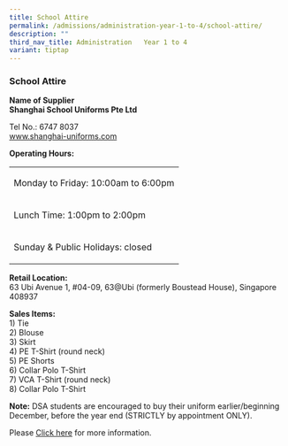 ```yaml
---
title: School Attire
permalink: /admissions/administration-year-1-to-4/school-attire/
description: ""
third_nav_title: Administration   Year 1 to 4
variant: tiptap
---
```

<h3>School Attire</h3>
<p><strong>Name of Supplier</strong> 
<br><strong> Shanghai School Uniforms Pte Ltd</strong>
<br>
</p>
<p>Tel No.: 6747 8037
<br><a href="http://www.shanghai-uniforms.com/" rel="noopener noreferrer nofollow" target="_blank">www.shanghai-uniforms.com</a>
</p>
<p><strong>Operating Hours:</strong>
</p>
<table style="minWidth: 25px">
<colgroup>
<col>
</colgroup>
<tbody>
<tr>
<td rowspan="1" colspan="1">
<p>Monday to Friday: 10:00am to 6:00pm</p>
</td>
</tr>
<tr>
<td rowspan="1" colspan="1">
<p>Lunch Time: 1:00pm to 2:00pm</p>
</td>
</tr>
<tr>
<td rowspan="1" colspan="1">
<p>Sunday &amp; Public Holidays: closed</p>
</td>
</tr>
</tbody>
</table>
<p></p>
<p><strong>Retail Location:</strong>
<br>63 Ubi Avenue 1, #04-09, 63@Ubi (formerly Boustead House), Singapore 408937&nbsp;</p>
<p><strong>Sales Items:</strong>
<br>1) Tie
<br>2) Blouse
<br>3) Skirt
<br>4) PE T-Shirt (round neck)
<br>5) PE Shorts
<br>6) Collar Polo T-Shirt
<br>7) VCA T-Shirt (round neck)
<br>8) Collar Polo T-Shirt</p>
<p><strong>Note:</strong>&nbsp;DSA students are encouraged to buy their uniform
earlier/beginning December, before the year end&nbsp;(STRICTLY by appointment
ONLY).</p>
<p>Please <a href="/files/2023_Uniform_Cover_Letter_for_Parents.pdf" rel="noopener noreferrer nofollow" target="_blank">Click here</a> for
more information.</p>